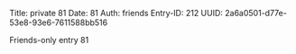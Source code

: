 Title: private 81
Date: 81
Auth: friends
Entry-ID: 212
UUID: 2a6a0501-d77e-53e8-93e6-7611588bb516

Friends-only entry 81
